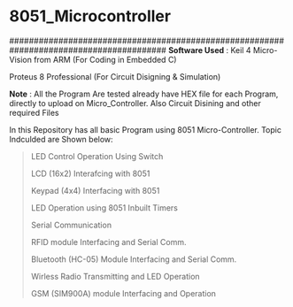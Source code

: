 # 8051_Microcontroller
########################################################################################
**Software Used** : 
Keil 4 Micro-Vision from ARM (For Coding in Embedded C)

Proteus 8 Professional (For Circuit Disigning & Simulation)

**Note** : All the Program Are tested already have HEX file for each Program, directly to upload on Micro_Controller. Also Circuit Disining and other required Files

In this Repository has all basic Program using 8051 Micro-Controller.
Topic Indculded are Shown below:
>LED Control Operation Using Switch
>
>LCD (16x2) Interafcing with 8051
>
>Keypad (4x4) Interfacing with 8051
>
>LED Operation using 8051 Inbuilt Timers
>
>Serial Communication
>
>RFID module Interfacing and Serial Comm.
>
>Bluetooth (HC-05) Module Interfacing and Serial Comm.
>
>Wirless Radio Transmitting and LED Operation
>
>GSM (SIM900A) module Interfacing and Operation

